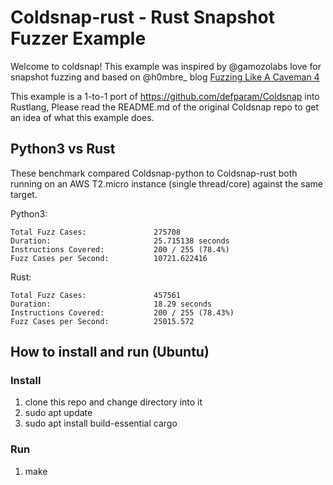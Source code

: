 # Coldsnap-rust - Rust Snapshot Fuzzer Example

Welcome to coldsnap! This example was inspired by @gamozolabs love for snapshot fuzzing and based on @h0mbre_ blog [Fuzzing Like A Caveman 4](https://h0mbre.github.io/Fuzzing-Like-A-Caveman-4/)

This example is a 1-to-1 port of https://github.com/defparam/Coldsnap into Rustlang, Please read the README.md of the original Coldsnap repo to get an idea of what this example does.

## Python3 vs Rust
These benchmark compared Coldsnap-python to Coldsnap-rust both running on an AWS T2.micro instance (single thread/core) against the same target.

Python3:
```
Total Fuzz Cases:               275708
Duration:                       25.715138 seconds
Instructions Covered:           200 / 255 (78.4%)
Fuzz Cases per Second:          10721.622416
```
Rust:
```
Total Fuzz Cases:               457561
Duration:                       18.29 seconds
Instructions Covered:           200 / 255 (78.43%)
Fuzz Cases per Second:          25015.572
```
## How to install and run (Ubuntu)
### Install
1) clone this repo and change directory into it
2) sudo apt update
3) sudo apt install build-essential cargo
### Run
1) make

